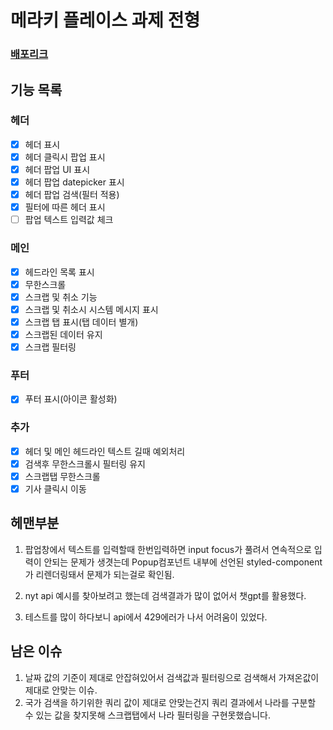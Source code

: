 # 메라키 플레이스 과제 전형
### [배포리크](https://goochang.github.io/Merakiplace/)
## 기능 목록
### 헤더
- [x] 헤더 표시
- [x] 헤더 클릭시 팝업 표시
- [x] 헤더 팝업 UI 표시
- [x] 헤더 팝업 datepicker 표시
- [x] 헤더 팝업 검색(필터 적용)
- [x] 필터에 따른 헤더 표시
- [ ] 팝업 텍스트 입력값 체크

### 메인
- [x] 헤드라인 목록 표시
- [x] 무한스크롤
- [x] 스크랩 및 취소 기능
- [x] 스크랩 및 취소시 시스템 메시지 표시
- [x] 스크랩 탭 표시(탭 데이터 별개)
- [x] 스크랩된 데이터 유지
- [x] 스크랩 필터링

### 푸터
- [x] 푸터 표시(아이콘 활성화)

### 추가
- [x] 헤더 및 메인 헤드라인 텍스트 길때 예외처리
- [x] 검색후 무한스크롤시 필터링 유지
- [x] 스크랩탭 무한스크롤
- [x] 기사 클릭시 이동

## 헤맨부분
1. 팝업창에서 텍스트를 입력할때 한번입력하면 input focus가 풀려서 연속적으로 입력이 안되는 문제가 생겻는데
Popup컴포넌트 내부에 선언된 styled-component가 리렌더링돼서 문제가 되는걸로 확인됨.

2. nyt api 예시를 찾아보려고 했는데 검색결과가 많이 없어서
챗gpt를 활용했다.

3. 테스트를 많이 하다보니 api에서 429에러가 나서 어려움이 있었다.

## 남은 이슈
1. 날짜 값의 기준이 제대로 안잡혀있어서 검색값과 필터링으로 검색해서 가져온값이 제대로 안맞는 이슈.
2. 국가 검색을 하기위한 쿼리 값이 제대로 안맞는건지 쿼리 결과에서 나라를 구분할 수 있는 값을 찾지못해
스크랩탭에서 나라 필터링을 구현못했습니다.
